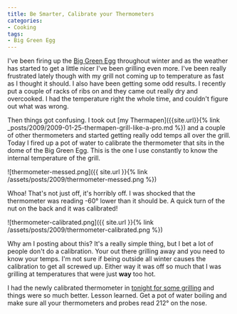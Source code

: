 ```yaml
---
title: Be Smarter, Calibrate your Thermometers
categories:
- Cooking
tags:
- Big Green Egg
---
```


I've been firing up the [Big Green Egg](http://www.biggreenegg.com/) throughout winter and as the weather has started to get a little nicer I've been grilling even more. I've been really frustrated lately though with my grill not coming up to temperature as fast as I thought it should. I also have been getting some odd results. I recently put a couple of racks of ribs on and they came out really dry and overcooked. I had the temperature right the whole time, and couldn't figure out what was wrong.

Then things got confusing. I took out [my Thermapen]({{site.url}}{% link _posts/2009/2009-01-25-thermapen-grill-like-a-pro.md %}) and a couple of other thermometers and started getting really odd temps all over the grill. Today I fired up a pot of water to calibrate the thermometer that sits in the dome of the Big Green Egg. This is the one I use constantly to know the internal temperature of the grill.

![thermometer-messed.png]({{ site.url }}{% link /assets/posts/2009/thermometer-messed.png %})

Whoa! That's not just off, it's horribly off. I was shocked that the thermometer was reading -60° lower than it should be. A quick turn of the nut on the back and it was calibrated!

![thermometer-calibrated.png]({{ site.url }}{% link /assets/posts/2009/thermometer-calibrated.png %})

Why am I posting about this? It's a really simple thing, but I bet a lot of people don't do a calibration. Your out there grilling away and you need to know your temps. I'm not sure if being outside all winter causes the calibration to get all screwed up. Either way it was off so much that I was grilling at temperatures that were just **way** too hot.

I had the newly calibrated thermometer in [tonight for some grilling](http://things.thingelstad.com/post/86824341/nice-evening-of-grilling-on-the-big-green-egg) and things were so much better. Lesson learned. Get a pot of water boiling and make sure all your thermometers and probes read 212° on the nose.
